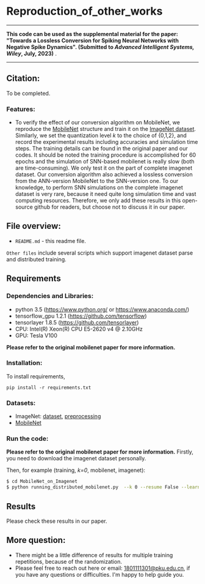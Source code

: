 # Reproduction_of_other_works

***
**This code can be used as the supplemental material for the paper: "Towards a Lossless Conversion for Spiking Neural Networks with Negative Spike Dynamics". (Submitted to *Advanced Intelligent Systems, Wiley*, July, 2023)** .
***

## Citation:
To be completed.

### **Features**:
- To verify the effect of our conversion algorithm on MobileNet, we reproduce the [MobileNet](https://arxiv.org/abs/1704.04861) structure and train it on the [ImageNet dataset](https://link.springer.com/article/10.1007/s11263-015-0816-y). Similarly, we set the quantization level *k* to the choice of {0,1,2}, and record the experimental results including accuracies and simulation time steps. The training details can be found in the original paper and our codes. It should be noted the training procedure is accomplished for 60 epochs and the simulation of SNN-based mobilenet is really slow (both are time-consuming). We only test it on the part of complete imagenet dataset. Our conversion algorithm also achieved a lossless conversion from the ANN-version MobileNet to the SNN-version one. To our knowledge, to perform SNN simulations on the complete imagenet dataset is very rare, because it need quite long simulation time and vast computing resources. Therefore, we only add these results in this open-source github for readers, but choose not to discuss it in our paper.

## File overview:
- `README.md` - this readme file.<br>

`Other files` include several scripts which support imagenet dataset parse and distributed training.<br>

## Requirements
### **Dependencies and Libraries**:
* python 3.5 (https://www.python.org/ or https://www.anaconda.com/)
* tensorflow_gpu 1.2.1 (https://github.com/tensorflow)
* tensorlayer 1.8.5 (https://github.com/tensorlayer)
* CPU: Intel(R) Xeon(R) CPU E5-2620 v4 @ 2.10GHz
* GPU: Tesla V100

**Please refer to the original mobilenet paper for more information.**

### **Installation**:
To install requirements,

```setup
pip install -r requirements.txt
```
### **Datasets**:
* ImageNet: [dataset](https://link.springer.com/article/10.1007/s11263-015-0816-y), [preprocessing](https://www.cnblogs.com/xiaxuexiaoab/p/12319056.html)
* [MobileNet](https://arxiv.org/abs/1704.04861)


### **Run the code**:
**Please refer to the original mobilenet paper for more information.**
Firstly, you need to download the imagenet dataset personally.

Then, for example (training, *k=0*, mobilenet, imagenet):
```sh
$ cd MobileNet_on_Imagenet
$ python running_distributed_mobilenet.py  --k 0 --resume False --learning_rate 0.01 --mode 'training'
```

## Results
Please check these results in our paper.



## More question:<br>
- There might be a little difference of results for multiple training repetitions, because of the randomization. 
- Please feel free to reach out here or email: 1801111301@pku.edu.cn, if you have any questions or difficulties. I'm happy to help guide you.
